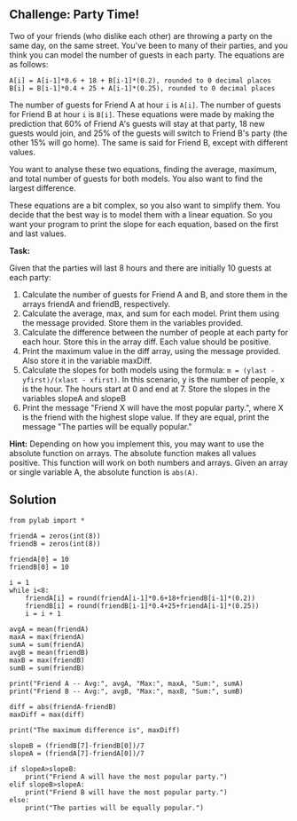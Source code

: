 ## Challenge: Party Time!

Two of your friends (who dislike each other) are throwing a party on the same day, on the same street. You've been to many of their parties, and you think you can model the number of guests in each party. The equations are as follows:

```
A[i] = A[i-1]*0.6 + 18 + B[i-1]*(0.2), rounded to 0 decimal places
B[i] = B[i-1]*0.4 + 25 + A[i-1]*(0.25), rounded to 0 decimal places
```

The number of guests for Friend A at hour `i` is `A[i]`. The number of guests for Friend B at hour `i` is `B[i]`. These equations were made by making the prediction that 60% of Friend A's guests will stay at that party, 18 new guests would join, and 25% of the guests will switch to Friend B's party (the other 15% will go home). The same is said for Friend B, except with different values. 

You want to analyse these two equations, finding the average, maximum, and total number of guests for both models. You also want to find the largest difference. 

These equations are a bit complex, so you also want to simplify them. You decide that the best way is to model them with a linear equation. So you want your program to print the slope for each equation, based on the first and last values.

**Task:**

Given that the parties will last 8 hours and there are initially 10 guests at each party:
1. Calculate the number of guests for Friend A and B, and store them in the arrays friendA and friendB, respectively.
2. Calculate the average, max, and sum for each model. Print them using the message provided. Store them in the variables provided. 
3. Calculate the difference between the number of people at each party for each hour. Store this in the array diff. Each value should be positive. 
4. Print the maximum value in the diff array, using the message provided. Also store it in the variable maxDiff.
5. Calculate the slopes for both models using the formula: `m = (ylast - yfirst)/(xlast - xfirst)`. In this scenario, y is the number of people, x is the hour. The hours start at 0 and end at 7. Store the slopes in the variables slopeA and slopeB
6. Print the message "Friend X will have the most popular party.", where X is the friend with the highest slope value. If they are equal, print the message "The parties will be equally popular."


**Hint:** Depending on how you implement this, you may want to use the absolute function on arrays. The absolute function makes all values positive. This function will work on both numbers and arrays. Given an array or single variable A, the absolute function is `abs(A)`.



## Solution
```
from pylab import *

friendA = zeros(int(8))
friendB = zeros(int(8))

friendA[0] = 10
friendB[0] = 10

i = 1
while i<8:
    friendA[i] = round(friendA[i-1]*0.6+18+friendB[i-1]*(0.2))
    friendB[i] = round(friendB[i-1]*0.4+25+friendA[i-1]*(0.25))
    i = i + 1

avgA = mean(friendA)
maxA = max(friendA)
sumA = sum(friendA)
avgB = mean(friendB)
maxB = max(friendB)
sumB = sum(friendB)

print("Friend A -- Avg:", avgA, "Max:", maxA, "Sum:", sumA)
print("Friend B -- Avg:", avgB, "Max:", maxB, "Sum:", sumB)

diff = abs(friendA-friendB)
maxDiff = max(diff)

print("The maximum difference is", maxDiff)

slopeB = (friendB[7]-friendB[0])/7
slopeA = (friendA[7]-friendA[0])/7

if slopeA>slopeB:
    print("Friend A will have the most popular party.")
elif slopeB>slopeA:
    print("Friend B will have the most popular party.")
else:
    print("The parties will be equally popular.")
```
